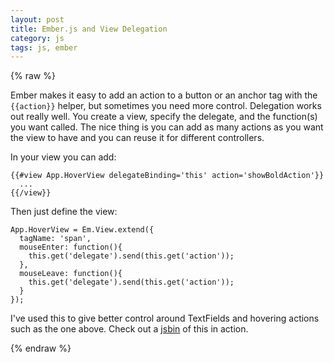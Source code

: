 ```yaml
---
layout: post
title: Ember.js and View Delegation
category: js
tags: js, ember
---
```


{% raw %}

Ember makes it easy to add an action to a button or an anchor tag with the `{{action}}` helper, but sometimes you need more control. Delegation works out really well. You create a view, specify the delegate, and the function(s) you want called. The nice thing is you can add as many actions as you want the view to have and you can reuse it for different controllers.

In your view you can add:

~~~
{{#view App.HoverView delegateBinding='this' action='showBoldAction'}}
  ...
{{/view}}
~~~

Then just define the view:

~~~
App.HoverView = Em.View.extend({
  tagName: 'span',
  mouseEnter: function(){
    this.get('delegate').send(this.get('action'));
  },
  mouseLeave: function(){
    this.get('delegate').send(this.get('action'));
  }
});
~~~

I've used this to give better control around TextFields and hovering actions such as the one above. Check out a [jsbin](http://jsbin.com/ihiyis/1/edit) of this in action.

{% endraw %}


